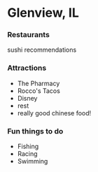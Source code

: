 # Glenview, IL

### Restaurants

sushi recommendations

### Attractions

- The Pharmacy
- Rocco's Tacos
- Disney
- rest
- really good chinese food!

### Fun things to do

- Fishing
- Racing
- Swimming
